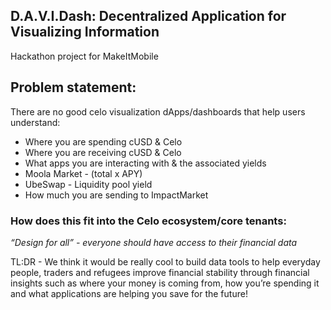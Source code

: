 ## D.A.V.I.Dash: Decentralized Application for Visualizing Information
Hackathon project for MakeItMobile

## Problem statement: 
There are no good celo visualization dApps/dashboards that help users understand:
* Where you are spending cUSD & Celo
* Where you are receiving cUSD & Celo
* What apps you are interacting with & the associated yields 
* Moola Market - (total x APY)
* UbeSwap - Liquidity pool yield
* How much you are sending to ImpactMarket

### How does this fit into the Celo ecosystem/core tenants:  

_“Design for all” - everyone should have access to their financial data_

TL:DR - We think it would be really cool to build data tools to help everyday people, traders and refugees improve financial stability through financial insights such as where your money is coming from, how you’re spending it and what applications are helping you save for the future!

